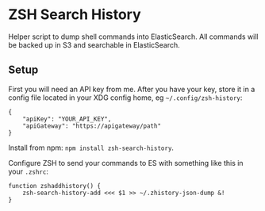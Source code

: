 # ZSH Search History

Helper script to dump shell commands into ElasticSearch. All commands will be backed up in S3 and searchable in ElasticSearch.

## Setup

First you will need an API key from me. After you have your key, store it in a config file located in your XDG config home, eg `~/.config/zsh-history`:

    {
        "apiKey": "YOUR_API_KEY",
        "apiGateway": "https://apigateway/path"
    }

Install from npm: `npm install zsh-search-history`.

Configure ZSH to send your commands to ES with something like this in your `.zshrc`:

    function zshaddhistory() {
        zsh-search-history-add <<< $1 >> ~/.zhistory-json-dump &!
    }
